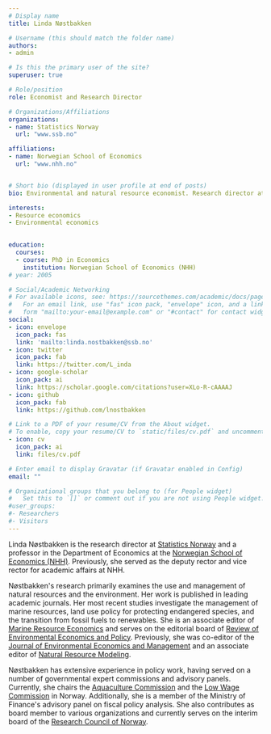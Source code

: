 ```yaml
---
# Display name
title: Linda Nøstbakken

# Username (this should match the folder name)
authors:
- admin

# Is this the primary user of the site?
superuser: true

# Role/position
role: Economist and Research Director

# Organizations/Affiliations
organizations:
- name: Statistics Norway
  url: "www.ssb.no"

affiliations:
- name: Norwegian School of Economics
  url: "www.nhh.no"


# Short bio (displayed in user profile at end of posts)
bio: Environmental and natural resource economist. Research director at Statistics Norway and professor at the Norwegian School of Economics (NHH). 

interests:
- Resource economics
- Environmental economics
 

education:
  courses:
  - course: PhD in Economics
    institution: Norwegian School of Economics (NHH)
# year: 2005

# Social/Academic Networking
# For available icons, see: https://sourcethemes.com/academic/docs/page-builder/#icons
#   For an email link, use "fas" icon pack, "envelope" icon, and a link in the
#   form "mailto:your-email@example.com" or "#contact" for contact widget.
social:
- icon: envelope
  icon_pack: fas
  link: 'mailto:linda.nostbakken@ssb.no'
- icon: twitter
  icon_pack: fab
  link: https://twitter.com/L_inda
- icon: google-scholar
  icon_pack: ai
  link: https://scholar.google.com/citations?user=XLo-R-cAAAAJ
- icon: github
  icon_pack: fab
  link: https://github.com/lnostbakken

# Link to a PDF of your resume/CV from the About widget.
# To enable, copy your resume/CV to `static/files/cv.pdf` and uncomment the lines below.
- icon: cv
  icon_pack: ai
  link: files/cv.pdf

# Enter email to display Gravatar (if Gravatar enabled in Config)
email: ""

# Organizational groups that you belong to (for People widget)
#   Set this to `[]` or comment out if you are not using People widget.
#user_groups:
#- Researchers
#- Visitors
---
```


Linda Nøstbakken is the research director at [Statistics Norway](https://www.ssb.no/en/forskning/ansatte/linda-nostbakken) and a professor in the Department of Economics at the [Norwegian School of Economics (NHH)](https://www.nhh.no/en/employees/faculty/linda-nostbakken/). Previously, she served as the deputy rector and vice rector for academic affairs at NHH.

Nøstbakken's research primarily examines the use and management of natural resources and the environment. Her work is published in leading academic journals. Her most recent studies investigate the management of marine resources, land use policy for protecting endangered species, and the transition from fossil fuels to renewables.
She is an associate editor of [Marine Resource Economics](https://www.journals.uchicago.edu/journals/mre/about) and serves on the editorial board of [Review of Environmental Economics and Policy](https://www.journals.uchicago.edu/journals/reep/about). Previously, she was co-editor of the [Journal of Environmental Economics and Management](https://www.journals.elsevier.com/journal-of-environmental-economics-and-management) and an associate editor of [Natural Resource Modeling](https://onlinelibrary.wiley.com/journal/19397445).

Nøstbakken has extensive experience in policy work, having served on a number of governmental expert commissions and advisory panels. Currently, she chairs the [Aquaculture Commission](https://havbruksutvalget.no) and the [Low Wage Commission](https://nettsteder.regjeringen.no/lavlonnsutvalget/) in Norway. Additionally, she is a member of the Ministry of Finance's advisory panel on fiscal policy analysis. She also contributes as board member to various organizations and currently serves on the interim board of the [Research Council of Norway](https://www.forskningsradet.no/en/).